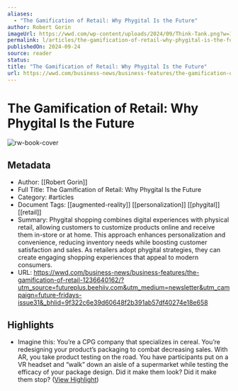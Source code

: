 ```yaml
---
aliases:
  - "The Gamification of Retail: Why Phygital Is the Future"
author: Robert Gorin
imageUrl: https://wwd.com/wp-content/uploads/2024/09/Think-Tank.png?w=1000&h=563&crop=1
permalink: l/articles/the-gamification-of-retail-why-phygital-is-the-future
publishedOn: 2024-09-24
source: reader
status: 
title: "The Gamification of Retail: Why Phygital Is the Future"
url: https://wwd.com/business-news/business-features/the-gamification-of-retail-1236640162/?utm_source=futureplus.beehiiv.com&utm_medium=newsletter&utm_campaign=future-fridays-issue31&_bhlid=9f322c6e39d60648f2b391ab57df40274e18e658
---
```

# The Gamification of Retail: Why Phygital Is the Future

![rw-book-cover](https://wwd.com/wp-content/uploads/2024/09/Think-Tank.png?w=1000&h=563&crop=1)

## Metadata

- Author: [[Robert Gorin]]
- Full Title: The Gamification of Retail: Why Phygital Is the Future
- Category: #articles
- Document Tags: [[augmented-reality]] [[personalization]] [[phygital]] [[retail]]
- Summary: Phygital shopping combines digital experiences with physical retail, allowing customers to customize products online and receive them in-store or at home. This approach enhances personalization and convenience, reducing inventory needs while boosting customer satisfaction and sales. As retailers adopt phygital strategies, they can create engaging shopping experiences that appeal to modern consumers.
- URL: https://wwd.com/business-news/business-features/the-gamification-of-retail-1236640162/?utm_source=futureplus.beehiiv.com&utm_medium=newsletter&utm_campaign=future-fridays-issue31&_bhlid=9f322c6e39d60648f2b391ab57df40274e18e658

## Highlights

- Imagine this: You’re a CPG company that specializes in cereal. You’re redesigning your product’s packaging to combat decreasing sales. With AR, you take product testing on the road. You have participants put on a VR headset and “walk” down an aisle of a supermarket while testing the efficacy of your package design. Did it make them look? Did it make them stop? ([View Highlight](https://read.readwise.io/read/01jafjg8wvzxf8ksz9qycqvsgb))
